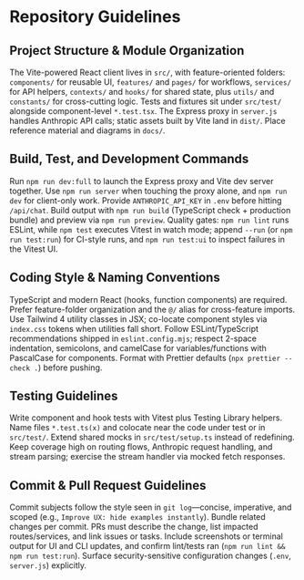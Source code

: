 # Repository Guidelines

## Project Structure & Module Organization
The Vite-powered React client lives in `src/`, with feature-oriented folders: `components/` for reusable UI, `features/` and `pages/` for workflows, `services/` for API helpers, `contexts/` and `hooks/` for shared state, plus `utils/` and `constants/` for cross-cutting logic. Tests and fixtures sit under `src/test/` alongside component-level `*.test.tsx`. The Express proxy in `server.js` handles Anthropic API calls; static assets built by Vite land in `dist/`. Place reference material and diagrams in `docs/`.

## Build, Test, and Development Commands
Run `npm run dev:full` to launch the Express proxy and Vite dev server together. Use `npm run server` when touching the proxy alone, and `npm run dev` for client-only work. Provide `ANTHROPIC_API_KEY` in `.env` before hitting `/api/chat`. Build output with `npm run build` (TypeScript check + production bundle) and preview via `npm run preview`. Quality gates: `npm run lint` runs ESLint, while `npm test` executes Vitest in watch mode; append `--run` (or `npm run test:run`) for CI-style runs, and `npm run test:ui` to inspect failures in the Vitest UI.

## Coding Style & Naming Conventions
TypeScript and modern React (hooks, function components) are required. Prefer feature-folder organization and the `@/` alias for cross-feature imports. Use Tailwind 4 utility classes in JSX; co-locate component styles via `index.css` tokens when utilities fall short. Follow ESLint/TypeScript recommendations shipped in `eslint.config.mjs`; respect 2-space indentation, semicolons, and camelCase for variables/functions with PascalCase for components. Format with Prettier defaults (`npx prettier --check .`) before pushing.

## Testing Guidelines
Write component and hook tests with Vitest plus Testing Library helpers. Name files `*.test.ts(x)` and colocate near the code under test or in `src/test/`. Extend shared mocks in `src/test/setup.ts` instead of redefining. Keep coverage high on routing flows, Anthropic request handling, and stream parsing; exercise the stream handler via mocked fetch responses.

## Commit & Pull Request Guidelines
Commit subjects follow the style seen in `git log`—concise, imperative, and scoped (e.g., `Improve UX: hide examples instantly`). Bundle related changes per commit. PRs must describe the change, list impacted routes/services, and link issues or tasks. Include screenshots or terminal output for UI and CLI updates, and confirm lint/tests ran (`npm run lint && npm run test:run`). Surface security-sensitive configuration changes (`.env`, `server.js`) explicitly.
